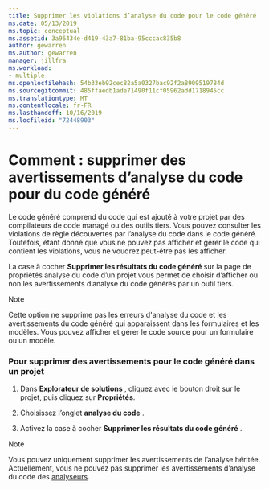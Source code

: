 ```yaml
---
title: Supprimer les violations d’analyse du code pour le code généré
ms.date: 05/13/2019
ms.topic: conceptual
ms.assetid: 3a96434e-d419-43a7-81ba-95cccac835b8
author: gewarren
ms.author: gewarren
manager: jillfra
ms.workload:
- multiple
ms.openlocfilehash: 54b33eb92cec82a5a0327bac92f2a8909519784d
ms.sourcegitcommit: 485ffaedb1ade71490f11cf05962add1718945cc
ms.translationtype: MT
ms.contentlocale: fr-FR
ms.lasthandoff: 10/16/2019
ms.locfileid: "72448903"
---
```

# <a name="how-to-suppress-code-analysis-warnings-for-generated-code"></a>Comment : supprimer des avertissements d’analyse du code pour du code généré

Le code généré comprend du code qui est ajouté à votre projet par des compilateurs de code managé ou des outils tiers. Vous pouvez consulter les violations de règle découvertes par l’analyse du code dans le code généré. Toutefois, étant donné que vous ne pouvez pas afficher et gérer le code qui contient les violations, vous ne voudrez peut-être pas les afficher.

La case à cocher **Supprimer les résultats du code généré** sur la page de propriétés analyse du code d’un projet vous permet de choisir d’afficher ou non les avertissements d’analyse du code générés par un outil tiers.

> [!NOTE]
> Cette option ne supprime pas les erreurs d'analyse du code et les avertissements du code généré qui apparaissent dans les formulaires et les modèles. Vous pouvez afficher et gérer le code source pour un formulaire ou un modèle.

### <a name="to-suppress-warnings-for-generated-code-in-a-project"></a>Pour supprimer des avertissements pour le code généré dans un projet

1. Dans **Explorateur de solutions** , cliquez avec le bouton droit sur le projet, puis cliquez sur **Propriétés**.

2. Choisissez l’onglet **analyse du code** .

3. Activez la case à cocher **Supprimer les résultats du code généré** .

> [!NOTE]
> Vous pouvez uniquement supprimer les avertissements de l’analyse héritée. Actuellement, vous ne pouvez pas supprimer les avertissements d’analyse du code des [analyseurs](roslyn-analyzers-overview.md).
